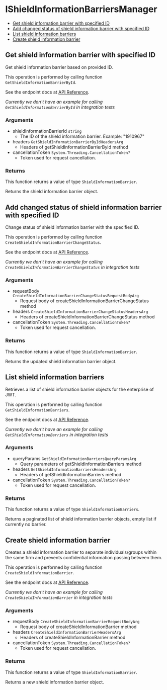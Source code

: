# IShieldInformationBarriersManager


- [Get shield information barrier with specified ID](#get-shield-information-barrier-with-specified-id)
- [Add changed status of shield information barrier with specified ID](#add-changed-status-of-shield-information-barrier-with-specified-id)
- [List shield information barriers](#list-shield-information-barriers)
- [Create shield information barrier](#create-shield-information-barrier)

## Get shield information barrier with specified ID

Get shield information barrier based on provided ID.

This operation is performed by calling function `GetShieldInformationBarrierById`.

See the endpoint docs at
[API Reference](https://developer.box.com/reference/get-shield-information-barriers-id/).

*Currently we don't have an example for calling `GetShieldInformationBarrierById` in integration tests*

### Arguments

- shieldInformationBarrierId `string`
  - The ID of the shield information barrier. Example: "1910967"
- headers `GetShieldInformationBarrierByIdHeadersArg`
  - Headers of getShieldInformationBarrierById method
- cancellationToken `System.Threading.CancellationToken?`
  - Token used for request cancellation.


### Returns

This function returns a value of type `ShieldInformationBarrier`.

Returns the shield information barrier object.


## Add changed status of shield information barrier with specified ID

Change status of shield information barrier with the specified ID.

This operation is performed by calling function `CreateShieldInformationBarrierChangeStatus`.

See the endpoint docs at
[API Reference](https://developer.box.com/reference/post-shield-information-barriers-change-status/).

*Currently we don't have an example for calling `CreateShieldInformationBarrierChangeStatus` in integration tests*

### Arguments

- requestBody `CreateShieldInformationBarrierChangeStatusRequestBodyArg`
  - Request body of createShieldInformationBarrierChangeStatus method
- headers `CreateShieldInformationBarrierChangeStatusHeadersArg`
  - Headers of createShieldInformationBarrierChangeStatus method
- cancellationToken `System.Threading.CancellationToken?`
  - Token used for request cancellation.


### Returns

This function returns a value of type `ShieldInformationBarrier`.

Returns the updated shield information barrier object.


## List shield information barriers

Retrieves a list of shield information barrier objects
for the enterprise of JWT.

This operation is performed by calling function `GetShieldInformationBarriers`.

See the endpoint docs at
[API Reference](https://developer.box.com/reference/get-shield-information-barriers/).

*Currently we don't have an example for calling `GetShieldInformationBarriers` in integration tests*

### Arguments

- queryParams `GetShieldInformationBarriersQueryParamsArg`
  - Query parameters of getShieldInformationBarriers method
- headers `GetShieldInformationBarriersHeadersArg`
  - Headers of getShieldInformationBarriers method
- cancellationToken `System.Threading.CancellationToken?`
  - Token used for request cancellation.


### Returns

This function returns a value of type `ShieldInformationBarriers`.

Returns a paginated list of
shield information barrier objects,
empty list if currently no barrier.


## Create shield information barrier

Creates a shield information barrier to
separate individuals/groups within the same
firm and prevents confidential information passing between them.

This operation is performed by calling function `CreateShieldInformationBarrier`.

See the endpoint docs at
[API Reference](https://developer.box.com/reference/post-shield-information-barriers/).

*Currently we don't have an example for calling `CreateShieldInformationBarrier` in integration tests*

### Arguments

- requestBody `CreateShieldInformationBarrierRequestBodyArg`
  - Request body of createShieldInformationBarrier method
- headers `CreateShieldInformationBarrierHeadersArg`
  - Headers of createShieldInformationBarrier method
- cancellationToken `System.Threading.CancellationToken?`
  - Token used for request cancellation.


### Returns

This function returns a value of type `ShieldInformationBarrier`.

Returns a new shield information barrier object.


